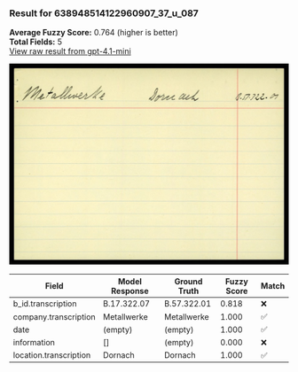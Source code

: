 ### Result for 638948514122960907_37_u_087
**Average Fuzzy Score:** 0.764 (higher is better)<br>
**Total Fields:** 5<br>
[View raw result from gpt-4.1-mini](https://github.com/RISE-UNIBAS/humanities_data_benchmark/blob/main/results/2025-10-24/T0307/request_T0307_638948514122960907_37_u_087.json)

<img src="https://github.com/RISE-UNIBAS/humanities_data_benchmark/blob/main/benchmarks/blacklist/images/638948514122960907_37_u_087.jpg?raw=true" alt="638948514122960907_37_u_087" width="600px">

| Field | Model Response | Ground Truth | Fuzzy Score | Match |
|-------|----------------|--------------|-------------|-------|
| b_id.transcription | B.17.322.07 | B.57.322.01 | 0.818 | ❌ |
| company.transcription | Metallwerke | Metallwerke | 1.000 | ✅ |
| date | (empty) | (empty) | 1.000 | ✅ |
| information | [] | (empty) | 0.000 | ❌ |
| location.transcription | Dornach | Dornach | 1.000 | ✅ |
